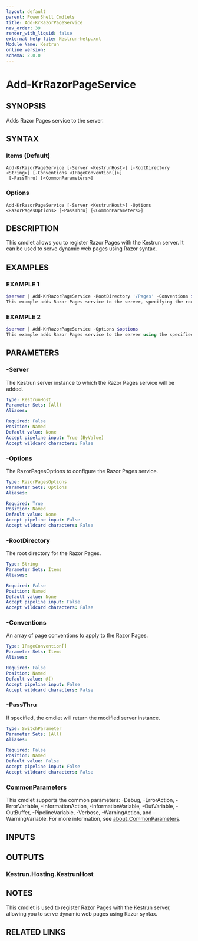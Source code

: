 ```yaml
---
layout: default
parent: PowerShell Cmdlets
title: Add-KrRazorPageService
nav_order: 39
render_with_liquid: false
external help file: Kestrun-help.xml
Module Name: Kestrun
online version:
schema: 2.0.0
---
```


# Add-KrRazorPageService

## SYNOPSIS
Adds Razor Pages service to the server.

## SYNTAX

### Items (Default)
```
Add-KrRazorPageService [-Server <KestrunHost>] [-RootDirectory <String>] [-Conventions <IPageConvention[]>]
 [-PassThru] [<CommonParameters>]
```

### Options
```
Add-KrRazorPageService [-Server <KestrunHost>] -Options <RazorPagesOptions> [-PassThru] [<CommonParameters>]
```

## DESCRIPTION
This cmdlet allows you to register Razor Pages with the Kestrun server.
It can be used to serve dynamic web pages using Razor syntax.

## EXAMPLES

### EXAMPLE 1
```powershell
$server | Add-KrRazorPageService -RootDirectory '/Pages' -Conventions $conventions
This example adds Razor Pages service to the server, specifying the root directory and conventions for the pages.
```

### EXAMPLE 2
```powershell
$server | Add-KrRazorPageService -Options $options
This example adds Razor Pages service to the server using the specified RazorPagesOptions.
```

## PARAMETERS

### -Server
The Kestrun server instance to which the Razor Pages service will be added.

```yaml
Type: KestrunHost
Parameter Sets: (All)
Aliases:

Required: False
Position: Named
Default value: None
Accept pipeline input: True (ByValue)
Accept wildcard characters: False
```

### -Options
The RazorPagesOptions to configure the Razor Pages service.

```yaml
Type: RazorPagesOptions
Parameter Sets: Options
Aliases:

Required: True
Position: Named
Default value: None
Accept pipeline input: False
Accept wildcard characters: False
```

### -RootDirectory
The root directory for the Razor Pages.

```yaml
Type: String
Parameter Sets: Items
Aliases:

Required: False
Position: Named
Default value: None
Accept pipeline input: False
Accept wildcard characters: False
```

### -Conventions
An array of page conventions to apply to the Razor Pages.

```yaml
Type: IPageConvention[]
Parameter Sets: Items
Aliases:

Required: False
Position: Named
Default value: @()
Accept pipeline input: False
Accept wildcard characters: False
```

### -PassThru
If specified, the cmdlet will return the modified server instance.

```yaml
Type: SwitchParameter
Parameter Sets: (All)
Aliases:

Required: False
Position: Named
Default value: False
Accept pipeline input: False
Accept wildcard characters: False
```

### CommonParameters
This cmdlet supports the common parameters: -Debug, -ErrorAction, -ErrorVariable, -InformationAction, -InformationVariable, -OutVariable, -OutBuffer, -PipelineVariable, -Verbose, -WarningAction, and -WarningVariable. For more information, see [about_CommonParameters](http://go.microsoft.com/fwlink/?LinkID=113216).

## INPUTS

## OUTPUTS

### Kestrun.Hosting.KestrunHost
## NOTES
This cmdlet is used to register Razor Pages with the Kestrun server, allowing you to serve dynamic web pages using Razor syntax.

## RELATED LINKS
